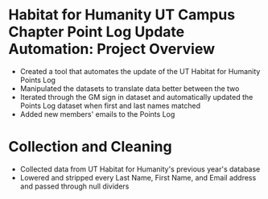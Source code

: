 # Habitat for Humanity UT Campus Chapter Point Log Update Automation: Project Overview
*   Created a tool that automates the update of the UT Habitat for Humanity Points Log
*   Manipulated the datasets to translate data better between the two
*  Iterated through the GM sign in dataset and automatically updated the Points Log dataset when first and last names matched
*  Added new members' emails to the Points Log

# Collection and Cleaning
*   Collected data from UT Habitat for Humanity's previous year's database
*   Lowered and stripped every Last Name, First Name, and Email address and passed through null dividers
